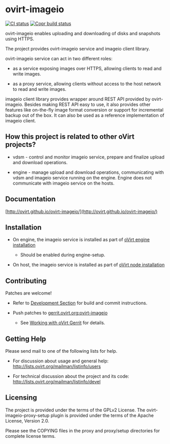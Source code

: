 # ovirt-imageio

[![CI status](https://github.com/oVirt/ovirt-imageio/actions/workflows/ci.yml/badge.svg)](https://github.com/oVirt/ovirt-imageio/actions)
[![Copr build status](https://copr.fedorainfracloud.org/coprs/nsoffer/ovirt-imageio-preview/package/ovirt-imageio/status_image/last_build.png)](https://copr.fedorainfracloud.org/coprs/nsoffer/ovirt-imageio-preview/package/ovirt-imageio/)

ovirt-imageio enables uploading and downloading of disks and snapshots using HTTPS.

The project provides ovirt-imageio service and imageio client library.

ovirt-imageio service can act in two different roles:

- as a service exposing images over HTTPS, allowing clients to read and write images.

- as a proxy service, allowing clients without access to the host network to read and write images.

imageio client library provides wrapper around REST API provided by ovirt-imageio.
Besides making REST API easy to use, it also provides other features like on-the-fly image
format conversion or support for incremental backup out of the box. It can also be used
as a reference implementation of imageio client.

## How this project is related to other oVirt projects?

- vdsm - control and monitor imageio service, prepare and finalize
  upload and download operations.

- engine - manage upload and download operations, communicating with
  vdsm and imageio service running on the engine. Engine does not communicate with imageio
  service on the hosts.

## Documentation

[http://ovirt.github.io/ovirt-imageio/](http://ovirt.github.io/ovirt-imageio/)

## Installation

- On engine, the imageio service is installed as part of [oVirt engine installation](https://www.ovirt.org/documentation/install-guide/chap-Installing_oVirt/)

    - Should be enabled during engine-setup.

- On host, the imageio service is installed as part of [oVirt node installation](https://www.ovirt.org/node/)

## Contributing

Patches are welcome!

- Refer to [Development Section](http://ovirt.github.io/ovirt-imageio/development.html) for build and commit instructions.

- Push patches to [gerrit.ovirt.org:ovirt-imageio](https://gerrit.ovirt.org/#/admin/projects/ovirt-imageio)

    - See [Working with oVirt Gerrit](https://www.ovirt.org/develop/dev-process/working-with-gerrit/) for details.

## Getting Help

Please send mail to one of the following lists for help.

 - For discussion about usage and general help:
   http://lists.ovirt.org/mailman/listinfo/users

 - For technical discussion about the project and its code:
   http://lists.ovirt.org/mailman/listinfo/devel

## Licensing

The project is provided under the terms of the GPLv2 License.
The ovirt-imageio-proxy-setup plugin is provided under the terms of the
Apache License, Version 2.0.

Please see the COPYING files in the proxy and proxy/setup directories
for complete license terms.
